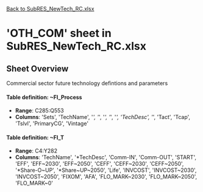 [Back to SubRES_NewTech_RC.xlsx](README.md)

# 'OTH_COM' sheet in SubRES_NewTech_RC.xlsx

## Sheet Overview

Commercial sector future technology defintions and parameters

#### Table definition: ~FI_Process
- **Range**: C285:Q553
- **Columns**: 'Sets', 'TechName', '*', '*', '*', '*', '*', 'TechDesc', '*', 'Tact', 'Tcap', 'Tslvl', 'PrimaryCG', 'Vintage'

#### Table definition: ~FI_T
- **Range**: C4:Y282
- **Columns**: 'TechName', '*TechDesc', 'Comm-IN', 'Comm-OUT', 'START', 'EFF', 'EFF~2030', 'EFF~2050', 'CEFF', 'CEFF~2030', 'CEFF~2050', '*Share-O~UP', '*Share~UP~2050', 'Life', 'INVCOST', 'INVCOST~2030', 'INVCOST~2050', 'FIXOM', 'AFA', 'FLO_MARK~2030', 'FLO_MARK~2050', 'FLO_MARK~0'

